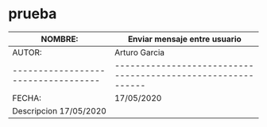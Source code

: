 # prueba
| NOMBRE:                             | Enviar mensaje entre usuario                                                  |
| ----------------------------------- | ------------------------------------------------------------ |
| AUTOR:                              | Arturo Garcia                                                  |
| ----------------------------------- | ------------------------------------------------------------ |
| FECHA:                              | 17/05/2020                                                  |
| Descripcion                               17/05/2020                                                  |

